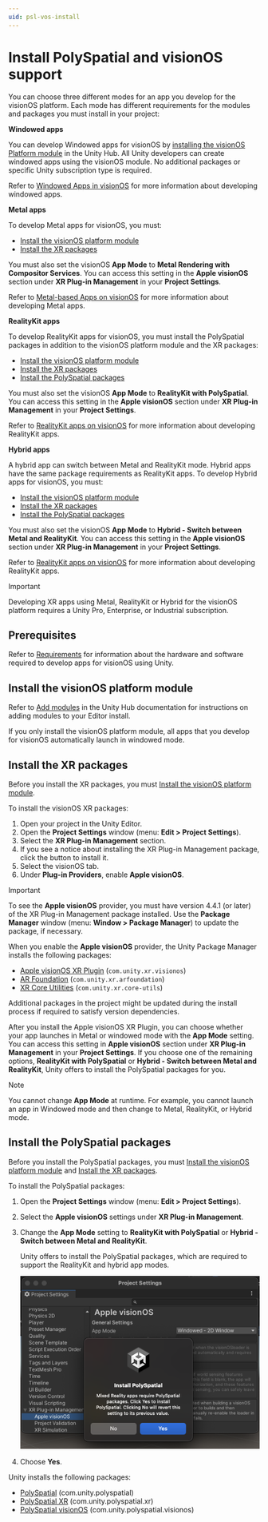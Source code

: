 ```yaml
---
uid: psl-vos-install
---
```


# Install PolySpatial and visionOS support

You can choose three different modes for an app you develop for the visionOS platform. Each mode has different requirements for the modules and packages you must install in your project:

**Windowed apps**

You can develop Windowed apps for visionOS by [installing the visionOS Platform module](#install-the-visionos-platform-module) in the Unity Hub. All Unity developers can create windowed apps using the visionOS module. No additional packages or specific Unity subscription type is required.

Refer to [Windowed Apps in visionOS](WindowedApps.md) for more information about developing windowed apps.

**Metal apps**

To develop Metal apps for visionOS, you must:

* [Install the visionOS platform module](#install-the-visionos-platform-module)
* [Install the XR packages](#install-the-xr-packages)

You must also set the visionOS **App Mode** to **Metal Rendering with Compositor Services**.
You can access this setting in the **Apple visionOS** section under **XR Plug-in Management** in your **Project Settings**.

Refer to [Metal-based Apps on visionOS](MetalApps.md) for more information about developing Metal apps.

**RealityKit apps**

To develop RealityKit apps for visionOS, you must install the PolySpatial packages in addition to the visionOS platform module and the XR packages:

* [Install the visionOS platform module](#install-the-visionos-platform-module)
* [Install the XR packages](#install-the-xr-packages)
* [Install the PolySpatial packages](#install-the-polyspatial-packages)

You must also set the visionOS **App Mode** to **RealityKit with PolySpatial**.
You can access this setting in the **Apple visionOS** section under **XR Plug-in Management** in your **Project Settings**.

Refer to [RealityKit apps on visionOS](RealityKitApps.md) for more information about developing RealityKit apps.

**Hybrid apps**

A hybrid app can switch between Metal and RealityKit mode. Hybrid apps have the same package requirements as RealityKit apps. To develop Hybrid apps for visionOS, you must:

* [Install the visionOS platform module](#install-the-visionos-platform-module)
* [Install the XR packages](#install-the-xr-packages)
* [Install the PolySpatial packages](#install-the-polyspatial-packages)

You must also set the visionOS **App Mode** to **Hybrid - Switch between Metal and RealityKit**.
You can access this setting in the **Apple visionOS** section under **XR Plug-in Management** in your **Project Settings**.

Refer to [RealityKit apps on visionOS](RealityKitApps.md) for more information about developing RealityKit apps.

> [!IMPORTANT]
> Developing XR apps using Metal, RealityKit or Hybrid for the visionOS platform requires a Unity Pro, Enterprise, or Industrial subscription.

## Prerequisites

Refer to [Requirements](Requirements.md) for information about the hardware and software required to develop apps for visionOS using Unity.

<a id="install-the-visionos-platform-module"></a>
## Install the visionOS platform module

Refer to [Add modules](https://docs.unity3d.com/hub/manual/AddModules.html) in the Unity Hub documentation for instructions on adding modules to your Editor install.

If you only install the visionOS platform module, all apps that you develop for visionOS automatically launch in windowed mode.

<a id="install-the-xr-packages"></a>
## Install the XR packages

Before you install the XR packages, you must [Install the visionOS platform module](#install-the-visionos-platform-module).

To install the visionOS XR packages:

1. Open your project in the Unity Editor.
2. Open the **Project Settings** window (menu: **Edit &gt; Project Settings**).
3. Select the **XR Plug-in Management** section.
4. If you see a notice about installing the XR Plug-in Management package, click the button to install it.
5. Select the visionOS tab.
6. Under **Plug-in Providers**, enable **Apple visionOS**.

> [!IMPORTANT]
> To see the **Apple visionOS** provider, you must have version 4.4.1 (or later) of the XR Plug-in Management package installed. Use the **Package Manager** window (menu: **Window &gt; Package Manager**) to update the package, if necessary.
 
When you enable the **Apple visionOS** provider, the Unity Package Manager installs the following packages:

* [Apple visionOS XR Plugin](https://docs.unity3d.com/Packages/com.unity.xr.visionos@1.0/manual/index.html) (`com.unity.xr.visionos`)
* [AR Foundation](https://docs.unity3d.com/Packages/com.unity.xr.arfoundation@latest) (`com.unity.xr.arfoundation`)
* [XR Core Utilities](https://docs.unity3d.com/Packages/com.unity.xr.core-utils@latest) (`com.unity.xr.core-utils`)

Additional packages in the project might be updated during the install process if required to satisfy version dependencies.

After you install the Apple visionOS XR Plugin, you can choose whether your app launches in Metal or windowed mode with the **App Mode** setting. You can access this setting in **Apple visionOS** section under **XR Plug-in Management** in your **Project Settings**. If you choose one of the remaining options, **RealityKit with PolySpatial** or **Hybrid - Switch between Metal and RealityKit**, Unity offers to install the PolySpatial packages for you.

> [!NOTE]
> You cannot change **App Mode** at runtime. For example, you cannot launch an app in Windowed mode and then change to Metal, RealityKit, or Hybrid mode.

<a id="install-the-polyspatial-packages"></a>
## Install the PolySpatial packages

Before you install the PolySpatial packages, you must [Install the visionOS platform module](#install-the-visionos-platform-module) and [Install the XR packages](#install-the-xr-packages).

To install the PolySpatial packages:

1. Open the **Project Settings** window (menu: **Edit &gt; Project Settings**).
2. Select the **Apple visionOS** settings under **XR Plug-in Management**.
3. Change the **App Mode** setting to **RealityKit with PolySpatial** or **Hybrid - Switch between Metal and RealityKit**.

   Unity offers to install the PolySpatial packages, which are required to support the RealityKit and hybrid app modes.
   
   ![](images/easy-install.png)
   
4. Choose **Yes**.

Unity installs the following packages:

* [PolySpatial](xref:psl-index) (com.unity.polyspatial)
* [PolySpatial XR](xref:psl-xr-index) (com.unity.polyspatial.xr)
* [PolySpatial visionOS](index.md) (com.unity.polyspatial.visionos)

